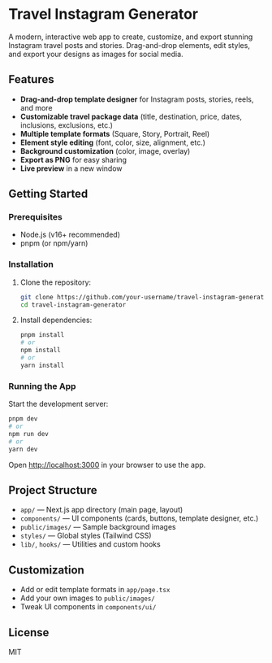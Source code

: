 # Travel Instagram Generator

A modern, interactive web app to create, customize, and export stunning Instagram travel posts and stories. Drag-and-drop elements, edit styles, and export your designs as images for social media.

## Features
- **Drag-and-drop template designer** for Instagram posts, stories, reels, and more
- **Customizable travel package data** (title, destination, price, dates, inclusions, exclusions, etc.)
- **Multiple template formats** (Square, Story, Portrait, Reel)
- **Element style editing** (font, color, size, alignment, etc.)
- **Background customization** (color, image, overlay)
- **Export as PNG** for easy sharing
- **Live preview** in a new window

## Getting Started

### Prerequisites
- Node.js (v16+ recommended)
- pnpm (or npm/yarn)

### Installation

1. Clone the repository:
   ```bash
   git clone https://github.com/your-username/travel-instagram-generator.git
   cd travel-instagram-generator
   ```
2. Install dependencies:
   ```bash
   pnpm install
   # or
   npm install
   # or
   yarn install
   ```

### Running the App

Start the development server:
```bash
pnpm dev
# or
npm run dev
# or
yarn dev
```

Open [http://localhost:3000](http://localhost:3000) in your browser to use the app.

## Project Structure
- `app/` — Next.js app directory (main page, layout)
- `components/` — UI components (cards, buttons, template designer, etc.)
- `public/images/` — Sample background images
- `styles/` — Global styles (Tailwind CSS)
- `lib/`, `hooks/` — Utilities and custom hooks

## Customization
- Add or edit template formats in `app/page.tsx`
- Add your own images to `public/images/`
- Tweak UI components in `components/ui/`

## License
MIT 